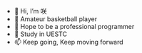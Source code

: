 - 👋 Hi, I’m 咲
- 👀 Amateur basketball player
- 🌱 Hope to be a professional programmer
- 💞️ Study in UESTC
- 📫 Keep going, Keep moving forward

<!---
Contact with email: uestc_yuanhuihui@163.com
--->
